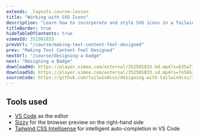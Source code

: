 ```yaml
---
extends: _layouts.course-lesson
title: "Working with SVG Icons"
description: "Learn how to incorporate and style SVG icons in a Tailwind project."
titleBorder: true
hideTableOfContents: true
vimeoId: 352501833
prevUrl: "/course/making-text-content-feel-designed"
prev: "Making Text Content Feel Designed"
nextUrl: "/course/designing-a-badge"
next: "Designing a Badge"
downloadHd: https://player.vimeo.com/external/352501833.hd.mp4?s=635a7f969e4ba26c6f9268089cfc5bb69e4ffd60&profile_id=175&download=1
downloadSd: https://player.vimeo.com/external/352501833.sd.mp4?s=7e56b3aa3fb45c173b1a4575a313b7be0640c21a&profile_id=165&download=1
sourceCode: https://github.com/tailwindcss/designing-with-tailwindcss/tree/master/02-designing-an-image-card/03-working-with-svg-icons
---
```


## Tools used

- [VS Code](https://code.visualstudio.com/) as the editor
- [Sizzy](https://adamwathan.me/sizzy) for the browser preview on the right-hand side
- [Tailwind CSS Intellisense](https://marketplace.visualstudio.com/items?itemName=bradlc.vscode-tailwindcss) for intelligent auto-completion in VS Code
